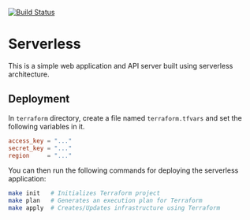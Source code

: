 [![Build Status][circleci-image]][circleci-url]

# Serverless
This is a simple web application and API server built using serverless architecture.

## Deployment
In `terraform` directory, create a file named `terraform.tfvars` and set the following variables in it.

```toml
access_key = "..."
secret_key = "..."
region     = "..."
```

You can then run the following commands for deploying the serverless application:

```bash
make init   # Initializes Terraform project
make plan   # Generates an execution plan for Terraform
make apply  # Creates/Updates infrastructure using Terraform
```


[circleci-url]: https://circleci.com/gh/moorara/serverless-demo/tree/master
[circleci-image]: https://circleci.com/gh/moorara/serverless-demo/tree/master.svg?style=shield
